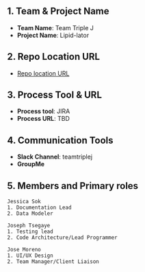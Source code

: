 ## 1. Team & Project Name 
- **Team Name**: Team Triple J
- **Project Name**: Lipid-lator
  
## 2. Repo Location URL
- [Repo location URL](https://github.com/soft-eng-practicum/lipid-lator.git)

## 3. Process Tool & URL
- **Process tool**: JIRA
- **Process URL**: TBD

## 4. Communication Tools
- **Slack Channel**: teamtriplej
- **GroupMe**
	 
## 5. Members and Primary roles
    Jessica Sok
    1. Documentation Lead
    2. Data Modeler
	
	Joseph Tsegaye
	1. Testing lead
	2. Code Architecture/Lead Programmer
    
    Jose Moreno
    1. UI/UX Design
    2. Team Manager/Client Liaison
	